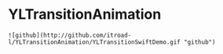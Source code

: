 # YLTransitionAnimation
~~~~
![github](http://github.com/itroad-l/YLTransitionAnimation/YLTransitionSwiftDemo.gif "github")
